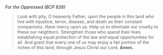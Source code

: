 _For the Oppressed (BCP 826)_
> Look with pity, O heavenly Father, upon the people in this land who live with injustice, terror, disease, and death as their constant companions. Have mercy upon us. Help us to eliminate our cruelty to these our neighbors. Strengthen those who spend their lives establishing equal protection of the law and equal opportunities for all. And grant that every one of us may enjoy a fair portion of the riches of this land; through Jesus Christ our Lord. **Amen.**
